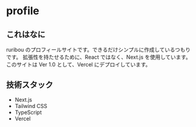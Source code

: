 # profile

## これはなに

ruribou のプロフィールサイトです。できるだけシンプルに作成しているつもりです。
拡張性を持たせるために、React ではなく、Next.js を使用しています。
このサイトは Ver 1.0 として、Vercel にデプロイしています。

## 技術スタック

- Next.js
- Tailwind CSS
- TypeScript
- Vercel